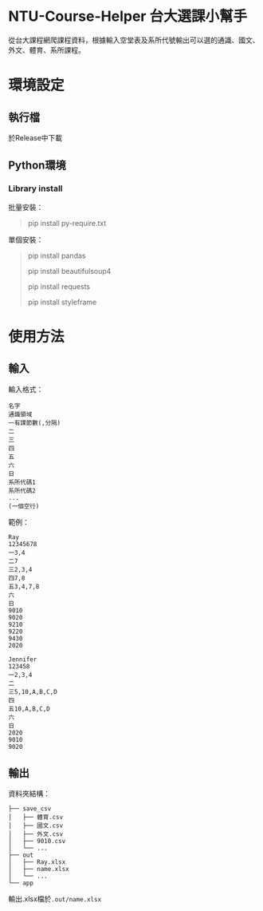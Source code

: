# NTU-Course-Helper 台大選課小幫手
從台大課程網爬課程資料，根據輸入空堂表及系所代號輸出可以選的通識、國文、外文、體育、系所課程。

# 環境設定
## 執行檔
於Release中下載

## Python環境
### Library install
批量安裝：
> pip install py-require.txt

單個安裝：
> pip install pandas
> 
> pip install beautifulsoup4
> 
> pip install requests
> 
> pip install styleframe

# 使用方法
## 輸入
輸入格式：
```
名字
通識領域
一有課節數(,分隔)
二
三
四
五
六
日
系所代碼1
系所代碼2
...
(一個空行)
```
範例：
```
Ray
12345678
一3,4
二7
三2,3,4
四7,8
五3,4,7,8
六
日
9010
9020
9210
9220
9430
2020

Jennifer
123458
一2,3,4
二
三5,10,A,B,C,D
四
五10,A,B,C,D
六
日
2020
9010
9020

```

## 輸出
資料夾結構：
```
├── save_csv
│   ├── 體育.csv
│   ├── 國文.csv
│   ├── 外文.csv
│   ├── 9010.csv
│   └── ...
├── out
│   ├── Ray.xlsx
│   ├── name.xlsx
│   └── ...
└── app
```
輸出.xlsx檔於`.out/name.xlsx`
